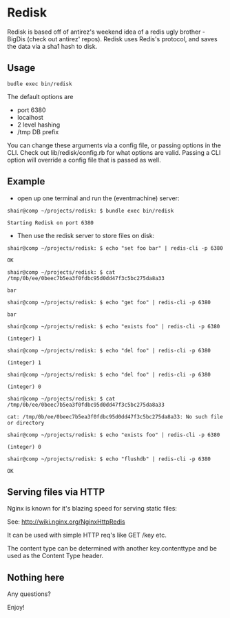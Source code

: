 Redisk
======

Redisk is based off of antirez's weekend idea of a redis ugly brother - BigDis (check out antirez' repos).
Redisk uses Redis's protocol, and saves the data via a sha1 hash to disk. 

## Usage

`budle exec bin/redisk`

The default options are 

- port 6380
- localhost
- 2 level hashing
- /tmp DB prefix

You can change these arguments via a config file, or passing options in the CLI.
Check out lib/redisk/config.rb for what options are valid. 
Passing a CLI option will override a config file that is passed as well. 

## Example

- open up one terminal and run the (eventmachine) server:


`shair@comp ~/projects/redisk: $ bundle exec bin/redisk `

`Starting Redisk on port 6380`

- Then use the redisk server to store files on disk: 


`shair@comp ~/projects/redisk: $ echo "set foo bar" | redis-cli -p 6380 `

`OK`

`shair@comp ~/projects/redisk: $ cat /tmp/0b/ee/0beec7b5ea3f0fdbc95d0dd47f3c5bc275da8a33 `

`bar`

`shair@comp ~/projects/redisk: $ echo "get foo" | redis-cli -p 6380 `

`bar`

`shair@comp ~/projects/redisk: $ echo "exists foo" | redis-cli -p 6380 `

`(integer) 1`

`shair@comp ~/projects/redisk: $ echo "del foo" | redis-cli -p 6380 `

`(integer) 1`

`shair@comp ~/projects/redisk: $ echo "del foo" | redis-cli -p 6380 `

`(integer) 0`

`shair@comp ~/projects/redisk: $ cat /tmp/0b/ee/0beec7b5ea3f0fdbc95d0dd47f3c5bc275da8a33 `

`cat: /tmp/0b/ee/0beec7b5ea3f0fdbc95d0dd47f3c5bc275da8a33: No such file or directory`

`shair@comp ~/projects/redisk: $ echo "exists foo" | redis-cli -p 6380 `

`(integer) 0`

`shair@comp ~/projects/redisk: $ echo "flushdb" | redis-cli -p 6380 `

`OK`

## Serving files via HTTP

Nginx is known for it's blazing speed for serving static files:

See: http://wiki.nginx.org/NginxHttpRedis 

It can be used with simple HTTP req's like GET /key etc.

The content type can be determined with another key.contenttype and be used as the Content Type header.

## Nothing here

Any questions?

Enjoy!
